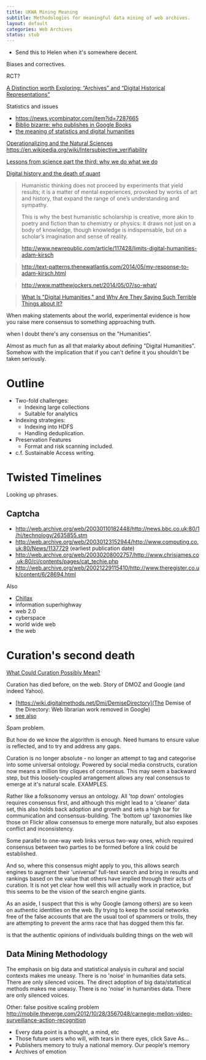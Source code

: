 ```yaml
---
title: UKWA Mining Meaning
subtitle: Methodologies for meaningful data mining of web archives.
layout: default
categories: Web Archives
status: stub
---
```


* Send this to Helen when it's somewhere decent.

Biases and correctives.

RCT?

[A Distinction worth Exploring: “Archives” and “Digital Historical Representations”](http://www.archivesnext.com/?p=3645)

Statistics and issues
* https://news.ycombinator.com/item?id=7287665
* [Biblio bizarre: who publishes in Google Books](http://sappingattention.blogspot.co.uk/2014/04/biblio-bizarre-who-publishes-in-google.html)
* [the meaning of statistics and digital humanities](http://lab.softwarestudies.com/2012/11/the-meaning-of-statistics-and-digital.html)

[Operationalizing and the Natural Sciences](http://www.scottbot.net/HIAL/?p=40224)
https://en.wikipedia.org/wiki/Intersubjective_verifiability

[Lessons from science part the third: why we do what we do](http://cradledincaricature.com/2014/03/12/lessons-from-science-part-the-third-why-we-do-what-we-do/)

[Digital history and the death of quant](http://britishlibrary.typepad.co.uk/digital-scholarship/2014/04/digital-history-and-the-death-of-quant.html)

>
>
> Humanistic thinking does not proceed by experiments that yield results; it is a matter of mental experiences, provoked by works of art and history, that expand the range of one’s understanding and sympathy.
> 
> This is why the best humanistic scholarship is creative, more akin to poetry and fiction than to chemistry or physics: it draws not just on a body of knowledge, though knowledge is indispensable, but on a scholar’s imagination and sense of reality.
>
> http://www.newrepublic.com/article/117428/limits-digital-humanities-adam-kirsch
>

> http://text-patterns.thenewatlantis.com/2014/05/my-response-to-adam-kirsch.html

> http://www.matthewjockers.net/2014/05/07/so-what/

> 
> [What Is "Digital Humanities," and Why Are They Saying Such Terrible Things about It?](http://mkirschenbaum.files.wordpress.com/2014/04/dhterriblethingskirschenbaum.pdf)

When making statements about the world, experimental evidence is how you raise mere consensus to something approaching truth.

when I doubt there's any consensus on the "Humanities".

Almost as much fun as all that malarky about defining "Digital Humanities".
Somehow with the implication that if you can't define it you shouldn't be taken seriously.

Outline
=======

* Two-fold challenges:
    * Indexing large collections
    * Suitable for analytics
* Indexing strategies:
    * Indexing into HDFS
    * Handling deduplication.
 * Preservation Features
    * Format and risk scanning included.
 * c.f. Sustainable Access writing.

Twisted Timelines
=================

Looking up phrases.

Captcha
-------

 * http://web.archive.org/web/20030110182448/http://news.bbc.co.uk:80/1/hi/technology/2635855.stm
 * http://web.archive.org/web/20030123152944/http://www.computing.co.uk:80/News/1137729 (earliest publication date)
 * http://web.archive.org/web/20030208002757/http://www.chrisjames.co.uk:80/cj/contents/pages/cat_techie.php
 * http://web.archive.org/web/20021229115410/http://www.theregister.co.uk/content/6/28694.html

Also

 * [Chillax](http://web.archive.org/web/19991002215401/http://members.tripod.co.uk:80/Chimwemwe/)
 * information superhighway
 * web 2.0
 * cyberspace
 * world wide web
 * the web

Curation's second death
=======================

[What Could Curation Possibly Mean?](http://blogs.loc.gov/digitalpreservation/2014/03/what-could-curation-possibly-mean/)

Curation has died before, on the web. Story of DMOZ and Google (and indeed Yahoo).

* [https://wiki.digitalmethods.net/Dmi/DemiseDirectory](The Demise of the Directory: Web librarian work removed in Google)
* [see also](http://blogoscoped.com/archive/2006-04-21-n63.html)

Spam problem.

But how do we know the algorithm is enough. Need humans to ensure value is reflected, and to try and address any gaps.

Curation is no longer absolute - no longer an attempt to tag and categorise into some universal ontology. Powered by social media constructs, curation now means a million tiny cliques of consensus. This may seem a backward step, but this loosely-coupled arrangement allows any real consensus to emerge at it's natural scale. EXAMPLES.

Rather like a folksonomy versus an ontology. All 'top down' ontologies requires consensus first, and although this might lead to a 'cleaner' data set, this also holds back adoption and growth and sets a high bar for communication and consensus-building. The 'bottom up' taxonomies like those on Flickr allow consensus to emerge more naturally, but also exposes conflict and inconsistency.

Some parallel to one-way web links versus two-way ones, which required consensus between two parties to be formed before a link could be established.

And so, where this consensus might apply to you, this allows search engines to augment their 'universal' full-text search and bring in results and rankings based on the value that others have implied through their acts of curation. It is not yet clear how well this will actually work in practice, but this seems to be the vision of the search engine giants.

As an aside, I suspect that this is why Google (among others) are so keen on authentic identities on the web. By trying to keep the social networks free of the false accounts that are the usual tool of spammers or trolls, they are attempting to prevent the arms race that has dogged them this far.

 is that the authentic opinions of individuals building things on the web will 


Data Mining Methodology
-----------------------
The emphasis on big data and statistical analysis in cultural and social contexts makes me uneasy. There is no 'noise' in humanities data sets. There are only silenced voices.
The direct adoption of big data/statistical methods makes me uneasy. There is no 'noise' in humanities data. There are only silenced voices.

Other: false positive scaling problem http://mobile.theverge.com/2012/10/28/3567048/carnegie-mellon-video-surveillance-action-recognition

- Every data point is a thought, a mind, etc
- Those future users who will, with tears in there eyes, click Save As...
- Publishers memory to truly a national memory. Our people's memory
- Archives of emotion


